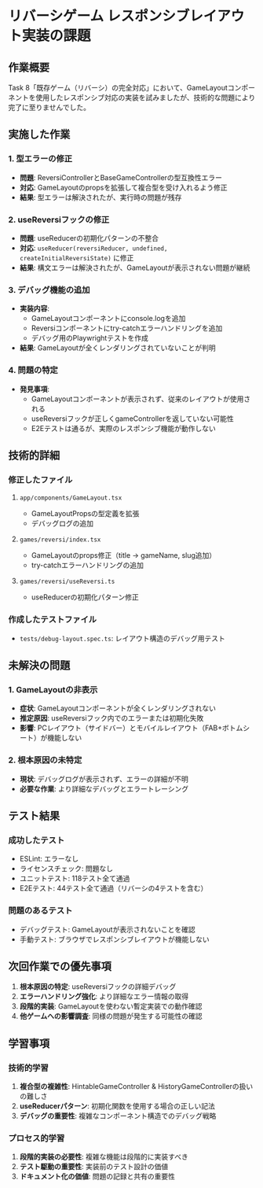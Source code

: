 # リバーシゲーム レスポンシブレイアウト実装の課題

## 作業概要

Task 8「既存ゲーム（リバーシ）の完全対応」において、GameLayoutコンポーネントを使用したレスポンシブ対応の実装を試みましたが、技術的な問題により完了に至りませんでした。

## 実施した作業

### 1. 型エラーの修正
- **問題**: ReversiControllerとBaseGameControllerの型互換性エラー
- **対応**: GameLayoutのpropsを拡張して複合型を受け入れるよう修正
- **結果**: 型エラーは解決されたが、実行時の問題が残存

### 2. useReversiフックの修正
- **問題**: useReducerの初期化パターンの不整合
- **対応**: `useReducer(reversiReducer, undefined, createInitialReversiState)` に修正
- **結果**: 構文エラーは解決されたが、GameLayoutが表示されない問題が継続

### 3. デバッグ機能の追加
- **実装内容**:
  - GameLayoutコンポーネントにconsole.logを追加
  - Reversiコンポーネントにtry-catchエラーハンドリングを追加
  - デバッグ用のPlaywrightテストを作成
- **結果**: GameLayoutが全くレンダリングされていないことが判明

### 4. 問題の特定
- **発見事項**: 
  - GameLayoutコンポーネントが表示されず、従来のレイアウトが使用される
  - useReversiフックが正しくgameControllerを返していない可能性
  - E2Eテストは通るが、実際のレスポンシブ機能が動作しない

## 技術的詳細

### 修正したファイル
1. `app/components/GameLayout.tsx`
   - GameLayoutPropsの型定義を拡張
   - デバッグログの追加

2. `games/reversi/index.tsx`
   - GameLayoutのprops修正（title → gameName, slug追加）
   - try-catchエラーハンドリングの追加

3. `games/reversi/useReversi.ts`
   - useReducerの初期化パターン修正

### 作成したテストファイル
- `tests/debug-layout.spec.ts`: レイアウト構造のデバッグ用テスト

## 未解決の問題

### 1. GameLayoutの非表示
- **症状**: GameLayoutコンポーネントが全くレンダリングされない
- **推定原因**: useReversiフック内でのエラーまたは初期化失敗
- **影響**: PCレイアウト（サイドバー）とモバイルレイアウト（FAB+ボトムシート）が機能しない

### 2. 根本原因の未特定
- **現状**: デバッグログが表示されず、エラーの詳細が不明
- **必要な作業**: より詳細なデバッグとエラートレーシング

## テスト結果

### 成功したテスト
- ESLint: エラーなし
- ライセンスチェック: 問題なし
- ユニットテスト: 118テスト全て通過
- E2Eテスト: 44テスト全て通過（リバーシの4テストを含む）

### 問題のあるテスト
- デバッグテスト: GameLayoutが表示されないことを確認
- 手動テスト: ブラウザでレスポンシブレイアウトが機能しない

## 次回作業での優先事項

1. **根本原因の特定**: useReversiフックの詳細デバッグ
2. **エラーハンドリング強化**: より詳細なエラー情報の取得
3. **段階的実装**: GameLayoutを使わない暫定実装での動作確認
4. **他ゲームへの影響調査**: 同様の問題が発生する可能性の確認

## 学習事項

### 技術的学習
1. **複合型の複雑性**: HintableGameController & HistoryGameControllerの扱いの難しさ
2. **useReducerパターン**: 初期化関数を使用する場合の正しい記法
3. **デバッグの重要性**: 複雑なコンポーネント構造でのデバッグ戦略

### プロセス的学習
1. **段階的実装の必要性**: 複雑な機能は段階的に実装すべき
2. **テスト駆動の重要性**: 実装前のテスト設計の価値
3. **ドキュメント化の価値**: 問題の記録と共有の重要性